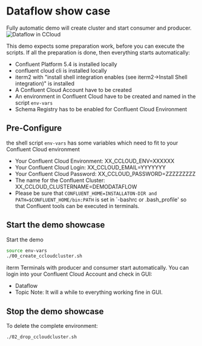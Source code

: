 # Dataflow show case
Fully automatic demo will create cluster and start consumer and producer.
![Dataflow in CCloud](https://docs.confluent.io/current/_images/ccloud-data-flow-inspect-producers.png)

This demo expects some preparation work, before you can execute the scripts. If all the preparation is done, then everything starts automatically:
* Confluent Platform 5.4 is installed locally
* confluent cloud cli is installed locally
* iterm2 with "install shell integration enables (see iterm2->Install Shell integration)" is installed
* A Confluent Cloud Account have to be created
* An environment in Confluent Cloud have to be created and named in the script `env-vars`
* Schema Registry has to be enabled for Confluent Cloud Environment

## Pre-Configure
the shell script `env-vars` has some variables which need to fit to your Confluent Cloud environment
* Your Confluent Cloud Environment:  XX_CCLOUD_ENV=XXXXXX
* Your Confluent Cloud Login: XX_CCLOUD_EMAIL=YYYYYYY
* Your Confluent Cloud Password: XX_CCLOUD_PASSWORD=ZZZZZZZZZ
* The name for the Confluent Cluster: XX_CCLOUD_CLUSTERNAME=DEMODATAFLOW
* Please be sure that `CONFLUENT_HOME=INSTALLATON-DIR and PATH=$CONFLUENT_HOME/bin:PATH` is set in `-bashrc or .bash_profile' so that Confluent tools can be executed in terminals.

## Start the demo showcase
Start the demo
```bash
source env-vars
./00_create_ccloudcluster.sh
```
iterm Terminals with producer and consumer start automatically. You can login into your Confluent Cloud Account and check in GUI:
* Dataflow
* Topic
Note: It will a while to everything working fine in GUI.

## Stop the demo showcase
To delete the complete environment:
```bash
./02_drop_ccloudcluster.sh
```


